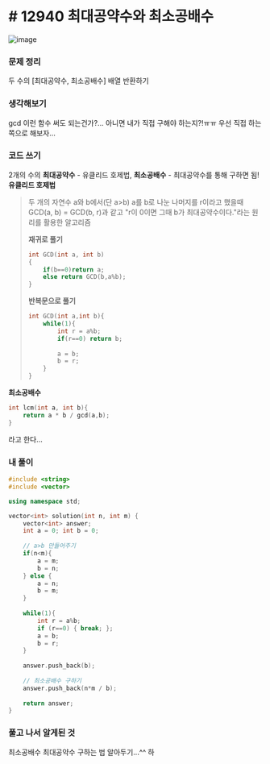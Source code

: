 # # 12940 최대공약수와 최소공배수

![image](https://user-images.githubusercontent.com/28949235/122720559-9752ee80-d2aa-11eb-98ba-53a644005d75.png)

### 문제 정리

두 수의 [최대공약수, 최소공배수] 배열 반환하기

### 생각해보기

gcd 이런 함수 써도 되는건가?... 아니면 내가 직접 구해야 하는지?!ㅠㅠ 우선 직접 하는 쪽으로 해보자...

### 코드 쓰기

2개의 수의 **최대공약수** - 유클리드 호제법, **최소공배수** - 최대공약수를 통해 구하면 됨!  
**유클리드 호제법**

> 두 개의 자연수 a와 b에서(단 a>b) a를 b로 나눈 나머지를 r이라고 했을때 GCD(a, b) = GCD(b, r)과 같고 "r이 0이면 그때 b가 최대공약수이다."라는 원리를 활용한 알고리즘
>
> **재귀로 풀기**
>
> ```c++
> int GCD(int a, int b)
> {
>     if(b==0)return a;
>     else return GCD(b,a%b);
> }
> ```
>
> **반복문으로 풀기**
>
> ```c++
> int GCD(int a,int b){
>     while(1){
>         int r = a%b;
>         if(r==0) return b;
> 		
>         a = b;
>         b = r;
>     }
> }
> ```

**최소공배수**

```c++
int lcm(int a, int b){
    return a * b / gcd(a,b);
}
```

라고 한다...

### 내 풀이

```c++
#include <string>
#include <vector>

using namespace std;

vector<int> solution(int n, int m) {
    vector<int> answer;
    int a = 0; int b = 0;
    
    // a>b 만들어주기
    if(n<m){
        a = m;
        b = n;
    } else {
        a = n;
        b = m;
    }
    
    while(1){
        int r = a%b;
        if (r==0) { break; };
        a = b;
        b = r;
    }
    
    answer.push_back(b);
    
    // 최소공배수 구하기
    answer.push_back(n*m / b);
    
    return answer;
}
```



### 풀고 나서 알게된 것

최소공배수 최대공약수 구하는 법 알아두기...^^ 하
